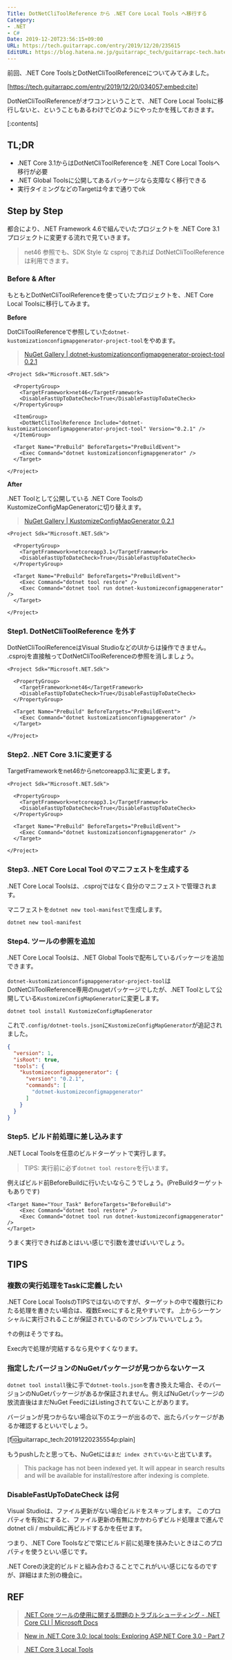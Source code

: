 ```yaml
---
Title: DotNetCliToolReference から .NET Core Local Tools へ移行する
Category:
- .NET
- C#
Date: 2019-12-20T23:56:15+09:00
URL: https://tech.guitarrapc.com/entry/2019/12/20/235615
EditURL: https://blog.hatena.ne.jp/guitarrapc_tech/guitarrapc-tech.hatenablog.com/atom/entry/26006613487095235
---
```


前回、.NET Core ToolsとDotNetCliToolReferenceについてみてみました。

[https://tech.guitarrapc.com/entry/2019/12/20/034057:embed:cite]

DotNetCliToolReferenceがオワコンということで、.NET Core Local Toolsに移行しないと、ということもあるわけでどのようにやったかを残しておきます。

[:contents]

## TL;DR

* .NET Core 3.1からはDotNetCliToolReferenceを .NET Core Local Toolsへ移行が必要
* .NET Global Toolsに公開してあるパッケージなら支障なく移行できる
* 実行タイミングなどのTargetは今まで通りでok

## Step by Step

都合により、.NET Framework 4.6で組んでいたプロジェクトを .NET Core 3.1プロジェクトに変更する流れで見ていきます。

> net46 参照でも、SDK Style な csproj であれば DotNetCliToolReference は利用できます。

### Before & After

もともとDotNetCliToolReferenceを使っていたプロジェクトを、.NET Core Local Toolsに移行してみます。

**Before**

DotCliToolReferenceで参照していた`dotnet-kustomizationconfigmapgenerator-project-tool`をやめます。

> [NuGet Gallery \| dotnet\-kustomizationconfigmapgenerator\-project\-tool 0\.2\.1](https://www.nuget.org/packages/dotnet-kustomizationconfigmapgenerator-project-tool/)


```csproj
<Project Sdk="Microsoft.NET.Sdk">

  <PropertyGroup>
    <TargetFramework>net46</TargetFramework>
    <DisableFastUpToDateCheck>True</DisableFastUpToDateCheck>
  </PropertyGroup>

  <ItemGroup>
    <DotNetCliToolReference Include="dotnet-kustomizationconfigmapgenerator-project-tool" Version="0.2.1" />
  </ItemGroup>

  <Target Name="PreBuild" BeforeTargets="PreBuildEvent">
    <Exec Command="dotnet kustomizationconfigmapgenerator" />
  </Target>

</Project>
```

**After**

.NET Toolとして公開している .NET Core ToolsのKustomizeConfigMapGeneratorに切り替えます。

> [NuGet Gallery \| KustomizeConfigMapGenerator 0\.2\.1](https://www.nuget.org/packages/KustomizeConfigMapGenerator/)

```csproj
<Project Sdk="Microsoft.NET.Sdk">

  <PropertyGroup>
    <TargetFramework>netcoreapp3.1</TargetFramework>
    <DisableFastUpToDateCheck>True</DisableFastUpToDateCheck>
  </PropertyGroup>

  <Target Name="PreBuild" BeforeTargets="PreBuildEvent">
    <Exec Command="dotnet tool restore" />
    <Exec Command="dotnet tool run dotnet-kustomizeconfigmapgenerator" />
  </Target>

</Project>
```

### Step1. DotNetCliToolReference を外す

DotNetCliToolReferenceはVisual StudioなどのUIからは操作できません。
.csprojを直接触ってDotNetCliToolReferenceの参照を消しましょう。

```csproj
<Project Sdk="Microsoft.NET.Sdk">

  <PropertyGroup>
    <TargetFramework>net46</TargetFramework>
    <DisableFastUpToDateCheck>True</DisableFastUpToDateCheck>
  </PropertyGroup>

  <Target Name="PreBuild" BeforeTargets="PreBuildEvent">
    <Exec Command="dotnet kustomizationconfigmapgenerator" />
  </Target>

</Project>
```

### Step2. .NET Core 3.1に変更する

TargetFrameworkをnet46からnetcoreapp3.1に変更します。

```csproj
<Project Sdk="Microsoft.NET.Sdk">

  <PropertyGroup>
    <TargetFramework>netcoreapp3.1</TargetFramework>
    <DisableFastUpToDateCheck>True</DisableFastUpToDateCheck>
  </PropertyGroup>

  <Target Name="PreBuild" BeforeTargets="PreBuildEvent">
    <Exec Command="dotnet kustomizationconfigmapgenerator" />
  </Target>

</Project>
```

### Step3. .NET Core Local Tool のマニフェストを生成する

.NET Core Local Toolsは、.csprojではなく自分のマニフェストで管理されます。

マニフェストを`dotnet new tool-manifest`で生成します。

```shell
dotnet new tool-manifest
```

### Step4. ツールの参照を追加

.NET Core Local Toolsは、.NET Global Toolsで配布しているパッケージを追加できます。

`dotnet-kustomizationconfigmapgenerator-project-tool`はDotNetCliToolReference専用のnugetパッケージでしたが、.NET Toolとして公開している`KustomizeConfigMapGenerator`に変更します。

```shell
dotnet tool install KustomizeConfigMapGenerator
```

これで`.config/dotnet-tools.json`に`KustomizeConfigMapGenerator`が追記されました。

```.config/dotnet-tools.json
{
  "version": 1,
  "isRoot": true,
  "tools": {
    "kustomizeconfigmapgenerator": {
      "version": "0.2.1",
      "commands": [
        "dotnet-kustomizeconfigmapgenerator"
      ]
    }
  }
}
```

### Step5. ビルド前処理に差し込みます

.NET Local Toolsを任意のビルドターゲットで実行します。

> TIPS: 実行前に必ず`dotnet tool restore`を行います。


例えばビルド前BeforeBuildに行いたいならこうでしょう。(PreBuildターゲットもありです)

```
<Target Name="Your_Task" BeforeTargets="BeforeBuild">
    <Exec Command="dotnet tool restore" />
    <Exec Command="dotnet tool run dotnet-kustomizeconfigmapgenerator" />
</Target>
```

うまく実行できればあとはいい感じで引数を渡せばいいでしょう。

## TIPS

### 複数の実行処理をTaskに定義したい

.NET Core Local ToolsのTIPSではないのですが、ターゲットの中で複数行にわたる処理を書きたい場合は、複数Execにすると見やすいです。
上からシーケンシャルに実行されることが保証されているのでシンプルでいいでしょう。

↑の例はそうですね。

Exec内で処理が完結するなら見やすくなります。

### 指定したバージョンのNuGetパッケージが見つからないケース

`dotnet tool install`後に手で`dotnet-tools.json`を書き換えた場合、そのバージョンのNuGetパッケージがあるか保証されません。例えばNuGetパッケージの放流直後はまだNuGet FeedにはListingされてないことがあります。

バージョンが見つからない場合以下のエラーが出るので、出たらパッケージがあるか確認するといいでしょう。

[f:id:guitarrapc_tech:20191220235554p:plain]

もうpushしたと思っても、NuGetには`まだ index されていない`と出ています。

> This package has not been indexed yet. It will appear in search results and will be available for install/restore after indexing is complete.

### DisableFastUpToDateCheck は何

Visual Studioは、ファイル更新がない場合ビルドをスキップします。
このプロパティを有効にすると、ファイル更新の有無にかかわらずビルド処理まで進んでdotnet cli / msbuildに再ビルドするかを任せます。

つまり、.NET Core Toolsなどで常にビルド前に処理を挟みたいときはこのプロパティを使うといい感じです。

.NET Coreの決定的ビルドと組み合わさることでこれがいい感じになるのですが、詳細はまた別の機会に。

## REF

> [\.NET Core ツールの使用に関する問題のトラブルシューティング \- \.NET Core CLI \| Microsoft Docs](https://docs.microsoft.com/ja-jp/dotnet/core/tools/troubleshoot-usage-issues)

> [New in \.NET Core 3\.0: local tools: Exploring ASP\.NET Core 3\.0 \- Part 7](https://andrewlock.net/new-in-net-core-3-local-tools/)

> [\.NET Core 3 Local Tools](https://stu.dev/dotnet-core-3-local-tools/)

